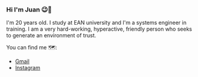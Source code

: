 ### Hi I'm Juan 😉👋
I'm 20 years old. I study at EAN university and I'm a systems engineer in training.
I am a very hard-working, hyperactive, friendly person who seeks to generate an environment of trust.


You can find me 🗺️:
- [Gmail](<jescocb41258@universidadean.edu.co>)
- [Instagram](https://www.instagram.com/juan17._24/)

<!--
**JFEscobarM/JFEscobarM** is a ✨ _special_ ✨ repository because its `README.md` (this file) appears on your GitHub profile.

Here are some ideas to get you started:

- 🔭 I’m currently working on ...
- 🌱 I’m currently learning ...
- 👯 I’m looking to collaborate on ...
- 🤔 I’m looking for help with ...
- 💬 Ask me about ...
- 📫 How to reach me: ...
- 😄 Pronouns: ...
- ⚡ Fun fact: ...
-->
